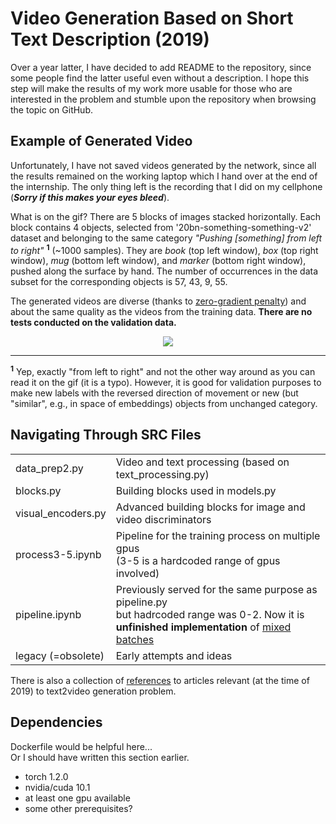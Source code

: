 # Video Generation Based on Short Text Description (2019)

Over a year latter, I have decided to add README to the repository, since
some people find the latter useful even without a description. I hope this
step will make the results of my work more usable for those who are interested
in the problem and stumble upon the repository when browsing the topic on GitHub.

## Example of Generated Video

Unfortunately, I have not saved videos generated by the network,
since all the results remained on the working laptop which I hand over
at the end of the internship. The only thing left is the recording
that I did on my cellphone (***Sorry if this makes your eyes bleed***).

What is on the gif? There are 5 blocks of images stacked horizontally.
Each block contains 4 objects, selected from '20bn-something-something-v2'
dataset and belonging to the same category _"Pushing [something] from left to right"_
<sup>**1**</sup> (~1000 samples). They are _book_ (top left window), _box_ (top right window),
_mug_ (bottom left window), and _marker_ (bottom right window), pushed along the surface by hand.
The number of occurrences in the data subset for the corresponding objects is 57, 43, 9, 55. 

The generated videos are diverse (thanks to [zero-gradient penalty](https://arxiv.org/abs/1902.03984))
and about the same quality as the videos from the training data. **There are no tests
conducted on the validation data.**

<p align="center">
  <img src="example.gif" />
</p>

---
<sup>**1**</sup> Yep, exactly "from left to right" and not the other way
around as you can read it on the gif (it is a typo). However, it is good
for validation purposes to make new labels with the reversed direction of
movement or new (but "similar", e.g., in space of embeddings) objects from unchanged category.

## Navigating Through SRC Files

<center>

<table>
<tbody>
  <tr>
    <td> data_prep2.py </th>
    <td> Video and text processing (based on text_processing.py) </td>
  </tr>
  <tr>
    <td> blocks.py </td>
    <td> Building blocks used in models.py </td>
  </tr>
  <tr>
    <td> visual_encoders.py </td>
    <td> Advanced building blocks for image and video discriminators </td>
  </tr>
  <tr>
    <td> process3-5.ipynb </td>
    <td> Pipeline for the training process on multiple gpus </br> (3-5 is a hardcoded range of gpus involved) </td>
  </tr>
  <tr>
    <td> pipeline.ipynb </td>
    <td> Previously served for the same purpose as pipeline.py </br> but hadrcoded range was 0-2.
         Now it is <b> unfinished implementation </b> of <a href='https://arxiv.org/abs/1806.07185'>mixed batches</a> </td>
  </tr>
  <tr>
    <td> legacy (=obsolete) </td>
    <td> Early attempts and ideas </td>
  </tr>
</tbody>
</table>

</center>

There is also a collection of [references](https://github.com/lukoshkin/text2video/blob/develop/references.md)
to articles relevant (at the time of 2019) to text2video generation problem.

## Dependencies

Dockerfile would be helpful here...  
Or I should have written this section earlier.

- torch 1.2.0
- nvidia/cuda 10.1
- at least one gpu available
- some other prerequisites?
